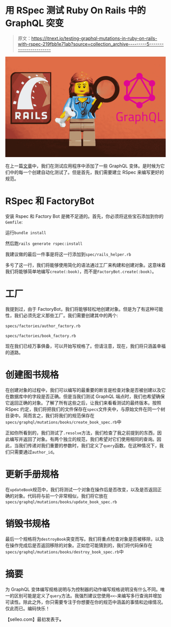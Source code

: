 # 用 RSpec 测试 Ruby On Rails 中的 GraphQL 突变

> 原文：<https://itnext.io/testing-graphql-mutations-in-ruby-on-rails-with-rspec-219fbb1e71ab?source=collection_archive---------5----------------------->

![](img/a0570cd3bfb1a654d9e92c47ac7c0432.png)

在上一篇[文章](https://medium.com/@IreneuszSkrobis/graphql-mutations-in-ruby-on-rails-4f93f91b1f2d)中，我们在测试应用程序中添加了一些 GraphQL 变体。是时候为它们中的每一个创建自动化测试了。但是首先，我们需要建立 RSpec 来编写更好的规范。

# RSpec 和 FactoryBot

安装 Rspec 和 Factory Bot 是微不足道的。首先，你必须将这些宝石添加到你的`Gemfile`:

运行`bundle install`

然后跑`rails generate rspec:install`

我建议做的最后一件事是将这一行添加到`spec/rails_helper.rb`

多亏了这一行，我们将能够使用简化的语法通过工厂来构建和创建对象。这意味着我们将能够简单地编写`create(:book)`，而不是`FactoryBot.create(:book)`。

# 工厂

我提到过，由于 FactoryBot，我们将能够轻松地创建对象。但是为了有这种可能性，我们必须先定义那些工厂。我们需要创建其中的两个:

`specs/factories/author_factory.rb`

`specs/factories/book_factory.rb`

现在我们已经万事俱备，可以开始写规格了。但请注意，现在，我们将只涵盖幸福的道路。

# 创建图书规格

在创建对象的过程中，我们可以编写的最重要的断言是检查对象是否被创建以及它在数据库中的字段是否正确。但是当我们测试 GraphQL 端点时，我们也希望确保它返回正确的对象。了解了所有这些之后，让我们来看看测试的最终版本。按照 RSpec 约定，我们将把我们的文件保存在`specs`文件夹中，与原始文件在同一个树目录中。简而言之，我们将我们的规范保存在`specs/graphql/mutations/books/create_book_spec.rb`中

正如你所看到的，我们测试了`.resolve`方法，我们检查了我之前提到的东西，因此编写并返回了对象。有两个独立的规范，我们希望对它们使用相同的查询。因此，当我们传递对我们重要的参数时，我们定义了`query`函数。在这种情况下，我们只需要通过`author_id`。

# 更新手册规格

在`updateBook`规范中，我们将测试一个对象在操作后是否改变，以及是否返回正确的对象。代码将与前一个非常相似，我们将它放在`specs/graphql/mutations/books/update_book_spec.rb`

# 销毁书规格

最后一个规格将为`destroyBook`突变而写。我们将重点检查对象是否被移除，以及在操作完成后是否返回移除的对象。正如您可能猜到的，我们将代码保存在`specs/graphql/mutations/books/destroy_book_spec.rb`中

# 摘要

为 GraphQL 变体编写规格说明与为控制器的动作编写规格说明没有什么不同。唯一的区别可能是定义了`query`方法。我强烈建议您使用`<<~`来编写多行查询并增加可读性。除此之外，你只需要专注于你想要在你的规范中涵盖的事情和边缘情况。仅此而已。编码快乐！

【selleo.com】最初发表于[](https://selleo.com/blog/testing-graphql-mutations-in-ruby-on-rails-with-rspec)**。**